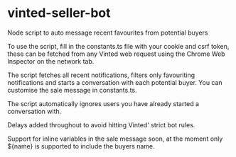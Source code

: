 # vinted-seller-bot
Node script to auto message recent favourites from potential buyers

To use the script, fill in the constants.ts file with your cookie and csrf token, these can be fetched from any Vinted web request using the Chrome Web Inspector on the network tab.

The script fetches all recent notifications, filters only favouriting notifications and starts a conversation with each potential buyer. You can customise the sale message in constants.ts.

The script automatically ignores users you have already started a conversation with.

Delays added throughout to avoid hitting Vinted' strict bot rules.

Support for inline variables in the sale message soon, at the moment only ${name} is supported to include the buyers name.
